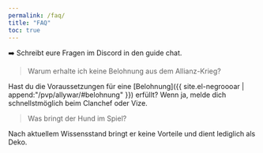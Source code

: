 ```yaml
---
permalink: /faq/
title: "FAQ"
toc: true
---
```


 :arrow_right: Schreibt eure Fragen im Discord in den guide chat.


> Warum erhalte ich keine Belohnung aus dem Allianz-Krieg?

Hast du die Voraussetzungen für eine [Belohnung]({{ site.el-negroooar | append:"/pvp/allywar/#belohnung" }}) erfüllt? Wenn ja, melde dich schnellstmöglich beim Clanchef oder Vize.


> Was bringt der Hund im Spiel?

Nach aktuellem Wissensstand bringt er keine Vorteile und dient lediglich als Deko.